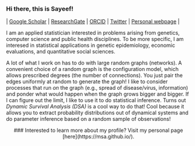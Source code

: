 ### Hi there, this is Sayeef! 

| [Google Scholar](https://scholar.google.com/citations?user=P0AcviIAAAAJ&hl=en) | [ResearchGate](https://www.researchgate.net/profile/Mohammad-Sayeef-Alam) | [ORCID](https://orcid.org/0000-0002-1478-5975) | [Twitter](https://twitter.com/sayeef_alam) | [Personal webpage](https://msa.github.io/) | 

I am an applied statistician interested in problems arising from genetics, computer science and public health disciplines. To be more specific, I am interesed in statistical applications in genetic epidemiology, economic evaluations, and quantitative social sciences. 

A lot of what I work on has to do with large random graphs (networks). A convenient choice of a random graph is the configuration model, which allows prescribed degrees (the number of connections). You just pair the edges uniformly at random to generate the graph! I like to consider processes that run _on_ the graph (e.g., spread of disease/virus, information) and ponder what would happen when the graph grows bigger and bigger. If I can figure out the limit, I like to use it to do statistical inference. Turns out _Dynamic Survival Analysis (DSA)_ is a cool way to do that! Cool because it allows you to extract probability distributions out of dynamical systems and do parameter inference based on a random sample of observations! 

<p align="center"> ### Interested to learn more about my profile?  Visit my personal page [here](https://msa.github.io/).</p>

<!--
**alamsayeef/alamsayeef** is a ✨ _special_ ✨ repository because its `README.md` (this file) appears on your GitHub profile.

Here are some ideas to get you started:

- 🔭 I’m currently working on ...
- 🌱 I’m currently learning ...
- 👯 I’m looking to collaborate on ...
- 🤔 I’m looking for help with ...
- 💬 Ask me about ...
- 📫 How to reach me: ...
- 😄 Pronouns: ...
- ⚡ Fun fact: ...
-->

